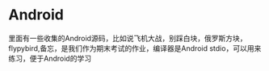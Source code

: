 # Android
里面有一些收集的Android源码，比如说飞机大战，别踩白块，俄罗斯方块，flypybird,备忘，是我们作为期末考试的作业，编译器是Android stdio，可以用来练习，便于Android的学习
